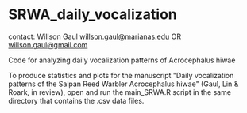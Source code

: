 # SRWA_daily_vocalization
contact: Willson Gaul willson.gaul@marianas.edu  OR willson.gaul@gmail.com

Code for analyzing daily vocalization patterns of Acrocephalus hiwae

To produce statistics and plots for the manuscript "Daily vocalization patterns of the Saipan Reed Warbler Acrocephalus hiwae" (Gaul, Lin & Roark, in review), open and run the main_SRWA.R script in the same directory that contains the .csv data files.


